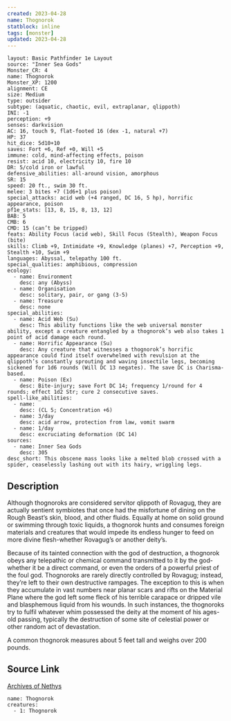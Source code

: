 ```yaml
---
created: 2023-04-28
name: Thognorok
statblock: inline
tags: [monster]
updated: 2023-04-28
---
```

```statblock
layout: Basic Pathfinder 1e Layout
source: "Inner Sea Gods"
Monster_CR: 4
name: Thognorok
Monster_XP: 1200
alignment: CE
size: Medium
type: outsider
subtype: (aquatic, chaotic, evil, extraplanar, qlippoth)
INI: -1
perception: +9
senses: darkvision
AC: 16, touch 9, flat-footed 16 (dex -1, natural +7)
HP: 37
hit_dice: 5d10+10
saves: Fort +6, Ref +0, Will +5
immune: cold, mind-affecting effects, poison
resist: acid 10, electricity 10, fire 10
DR: 5/cold iron or lawful
defensive_abilities: all-around vision, amorphous
SR: 15
speed: 20 ft., swim 30 ft.
melee: 3 bites +7 (1d6+1 plus poison)
special_attacks: acid web (+4 ranged, DC 16, 5 hp), horrific appearance, poison
pf1e_stats: [13, 8, 15, 8, 13, 12]
BAB: 5
CMB: 6
CMD: 15 (can’t be tripped)
feats: Ability Focus (acid web), Skill Focus (Stealth), Weapon Focus (bite)
skills: Climb +9, Intimidate +9, Knowledge (planes) +7, Perception +9, Stealth +10, Swim +9
languages: Abyssal, telepathy 100 ft.
special_qualities: amphibious, compression
ecology:
  - name: Environment
    desc: any (Abyss)
  - name: Organisation
    desc: solitary, pair, or gang (3-5)
  - name: Treasure
    desc: none
special_abilities:
  - name: Acid Web (Su)
    desc: This ability functions like the web universal monster ability, except a creature entangled by a thognorok’s web also takes 1 point of acid damage each round.
  - name: Horrific Appearance (Su)
    desc: Any creature that witnesses a thognorok’s horrific appearance could find itself overwhelmed with revulsion at the qlippoth’s constantly sprouting and waving insectile legs, becoming sickened for 1d6 rounds (Will DC 13 negates). The save DC is Charisma-based.
  - name: Poison (Ex)
    desc: Bite-injury; save Fort DC 14; frequency 1/round for 4 rounds; effect 1d2 Str; cure 2 consecutive saves.
spell-like_abilities:
  - name:
    desc: (CL 5; Concentration +6)
  - name: 3/day
    desc: acid arrow, protection from law, vomit swarm
  - name: 1/day
    desc: excruciating deformation (DC 14)
sources:
  - name: Inner Sea Gods
    desc: 305
desc_short: This obscene mass looks like a melted blob crossed with a spider, ceaselessly lashing out with its hairy, wriggling legs.
```
## Description
Although thognoroks are considered servitor qlippoth of Rovagug, they are actually sentient symbiotes that once had the misfortune of dining on the Rough Beast’s skin, blood, and other fluids. Equally at home on solid ground or swimming through toxic liquids, a thognorok hunts and consumes foreign materials and creatures that would impede its endless hunger to feed on more divine flesh-whether Rovagug’s or another deity’s.

Because of its tainted connection with the god of destruction, a thognorok obeys any telepathic or chemical command transmitted to it by the god-whether it be a direct command, or even the orders of a powerful priest of the foul god. Thognoroks are rarely directly controlled by Rovagug; instead, they’re left to their own destructive rampages. The exception to this is when they accumulate in vast numbers near planar scars and rifts on the Material Plane where the god left some fleck of his terrible carapace or dripped vile and blasphemous liquid from his wounds. In such instances, the thognoroks try to fulfil whatever whim possessed the deity at the moment of his ages-old passing, typically the destruction of some site of celestial power or other random act of devastation.

A common thognorok measures about 5 feet tall and weighs over 200 pounds.
## Source Link
[Archives of Nethys](https://aonprd.com/MonsterDisplay.aspx?ItemName=Thognorok)
```encounter-table
name: Thognorok
creatures:
  - 1: Thognorok
```
